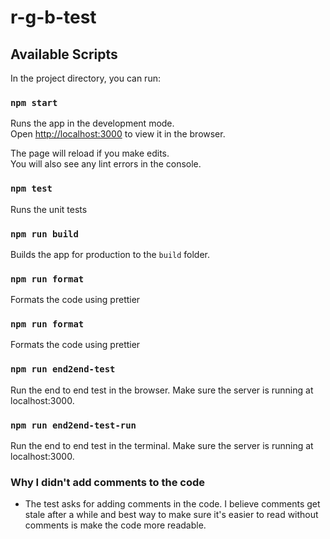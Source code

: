 # r-g-b-test

## Available Scripts

In the project directory, you can run:

### `npm start`

Runs the app in the development mode.<br>
Open [http://localhost:3000](http://localhost:3000) to view it in the browser.

The page will reload if you make edits.<br>
You will also see any lint errors in the console.

### `npm test`

Runs the unit tests

### `npm run build`

Builds the app for production to the `build` folder.

### `npm run format`

Formats the code using prettier

### `npm run format`

Formats the code using prettier

### `npm run end2end-test`

Run the end to end test in the browser. Make sure the server is running at localhost:3000.

### `npm run end2end-test-run`

Run the end to end test in the terminal. Make sure the server is running at localhost:3000.


### Why I didn't add comments to the code
- The test asks for adding comments in the code. I believe comments get stale after a while and best way to make sure it's easier to read without comments is make the code more readable.
